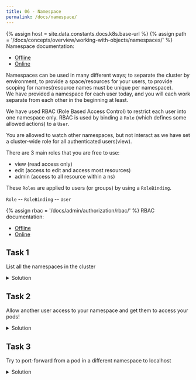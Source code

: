 ```yaml
---
title: 06 - Namespace
permalink: /docs/namespace/
---
```

{% assign host = site.data.constants.docs.k8s.base-url %}
{% assign path = '/docs/concepts/overview/working-with-objects/namespaces/' %}
Namespace documentation:
* [Offline]({{host.offline}}{{path}})
* [Online]({{host.online}}{{path}})


Namespaces can be used in many different ways; to separate the cluster by environment,
to provide a space/resources for your users, to provide scoping for names(resource names must be unique per namespace).  
We have provided a namespace for each user today, and you will each work separate from each other in the beginning at least.


We have used RBAC (Role Based Access Control) to restrict each user into one namespace only.
RBAC is used by binding a `Role` (which defines some allowed actions) to a `User`.

You are allowed to watch other namespaces, but not interact as we have set a cluster-wide role for all authenticated users(view). 

There are 3 main roles that you are free to use:
- view (read access only)
- edit (access to edit and access most resources)
- admin (access to all resource within a ns)

These `Roles` are applied to users (or groups) by using a `RoleBinding`.

`Role` -- `RoleBinding` -- `User`

{% assign rbac = '/docs/admin/authorization/rbac/' %}
RBAC documentation:
* [Offline]({{host.offline}}{{rbac}})
* [Online]({{host.online}}{{rbac}})


## Task 1

List all the namespaces in the cluster

<details>
 <summary>Solution</summary>
 <div markdown="1">

### Solution: List namespaces

- `kubectl get ns ` (short hand for namespace)

 </div>
</details>  

## Task 2

Allow another user access to your namespace and get them to access your pods!


<details>
 <summary>Solution</summary>
 <div markdown="1">

### Solution: Allowing Access

- `kubectl create rolebinding [new-rolebinding-name] --user=[username] --clusterrole=[edit|admin]`

 </div>
</details>

## Task 3

Try to port-forward from a pod in a different namespace to localhost

<details>
 <summary>Solution</summary>
 <div markdown="1">

### Solution: Try to port forward

- `kubectl port-forward [pod-name] --namespace [namespace] 8080:8080`

- `curl localhost:8080`

 </div>
</details>


